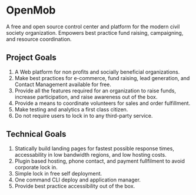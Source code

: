 # OpenMob

A free and open source control center and platform for the modern civil society
organization. Empowers best practice fund raising, campaigning, and resource
coordination.

## Project Goals

1. A Web platform for non profits and socially beneficial organizations.
2. Make best practices for e-commerce, fund raising, lead generation, and
   Contact Management available for free.
3. Provide all the features required for an organization to raise funds,
   increase participation, and raise awareness out of the box.
4. Provide a means to coordinate volunteers for sales and order fulfillment.
5. Make testing and analytics a first class citizen.
6. Do not require users to lock in to any third-party service.

## Technical Goals

1. Statically build landing pages for fastest possible response times,
   accessability in low bandwidth regions, and low hosting costs.
2. Plugin based hosting, phone contact, and payment fullfilment to avoid
   corporate lock in.
3. Simple lock in free self deployment.
4. One command CLI deploy and application manager.
5. Provide best practice accessibility out of the box.
